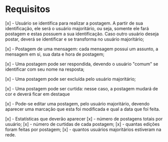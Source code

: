 # Requisitos

[x] - Usuário se identifica para realizar a postagem. A partir de sua identificação, ele será o usuário majoritário, ou seja, somente ele fará postagem e estas possuem a sua identificação. Caso outro usuário deseja postar, deverá se identificar e se transforma no usuário majoritário;

[x] - Postagem de uma mensagem: cada mensagem possui um assunto, a mensagem em si, sua data e hora de postagem;

[x] - Uma postagem pode ser respondida, devendo o usuário "comum" se identificar com seu nome na resposta;

[x] - Uma postagem pode ser excluída pelo usuário majoritário;

[x] - Uma postagem pode ser curtida: nesse caso, a postagem mudará de cor e deverá ficar em destaque

[x] - Pode-se editar uma postagem, pelo usuário majoritário, devendo aparecer uma marcação que esta foi modificada e qual a data que foi feita.

[x] - Estatísticas que deverão aparecer
    [x] - número de postagens totais por usuário;
    [x] - número de curtidas de cada postagem;
    [x] - quantas edições foram feitas por postagem;
    [x] - quantos usuários majoritários estiveram na rede.
